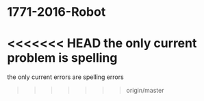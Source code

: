 # 1771-2016-Robot
<<<<<<< HEAD
the only current problem is spelling
=======
the only current errors are spelling errors
>>>>>>> origin/master
